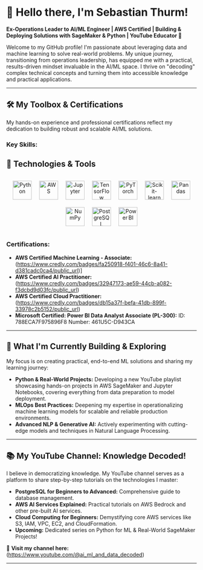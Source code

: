 # 👋 Hello there, I'm Sebastian Thurm!

**Ex-Operations Leader to AI/ML Engineer | AWS Certified | Building & Deploying Solutions with SageMaker & Python | YouTube Educator 🚀**

Welcome to my GitHub profile! I'm passionate about leveraging data and machine learning to solve real-world problems. My unique journey, transitioning from operations leadership, has equipped me with a practical, results-driven mindset invaluable in the AI/ML space. I thrive on "decoding" complex technical concepts and turning them into accessible knowledge and practical applications.

---

## 🛠️ My Toolbox & Certifications

My hands-on experience and professional certifications reflect my dedication to building robust and scalable AI/ML solutions.

### **Key Skills:**

## 🧰 Technologies & Tools

<div align="center" style="display: flex; flex-wrap: wrap; justify-content: center; gap: 20px; padding: 15px 0;">

  <img src="https://cdn.jsdelivr.net/gh/devicons/devicon/icons/python/python-original.svg" alt="Python" width="50" height="50" />

  <!-- AWS logo via Simple Icons CDN -->
  <img src="https://cdn.jsdelivr.net/npm/simple-icons@v7/icons/amazonaws.svg" alt="AWS" width="50" height="50" />

  <img src="https://cdn.jsdelivr.net/gh/devicons/devicon/icons/jupyter/jupyter-original.svg" alt="Jupyter" width="50" height="50" />
  <img src="https://cdn.jsdelivr.net/gh/devicons/devicon/icons/tensorflow/tensorflow-original.svg" alt="TensorFlow" width="50" height="50" />
  <img src="https://cdn.jsdelivr.net/gh/devicons/devicon/icons/pytorch/pytorch-original.svg" alt="PyTorch" width="50" height="50" />
  <img src="https://cdn.jsdelivr.net/gh/devicons/devicon/icons/scikitlearn/scikitlearn-original.svg" alt="Scikit-learn" width="50" height="50" />
  <img src="https://cdn.jsdelivr.net/gh/devicons/devicon/icons/pandas/pandas-original.svg" alt="Pandas" width="50" height="50" />
  <img src="https://cdn.jsdelivr.net/gh/devicons/devicon/icons/numpy/numpy-original.svg" alt="NumPy" width="50" height="50" />

  <img src="https://cdn.jsdelivr.net/gh/devicons/devicon/icons/postgresql/postgresql-original.svg" alt="PostgreSQL" width="50" height="50" />

  <!-- Power BI logo via Simple Icons CDN -->
  <img src="https://cdn.jsdelivr.net/npm/simple-icons@v7/icons/microsoftpowerbi.svg" alt="Power BI" width="50" height="50" />

</div>




### **Certifications:**

* **AWS Certified Machine Learning - Associate:** (https://www.credly.com/badges/fa250918-f401-46c6-8a41-d381cadc0ca4/public_url)]
* **AWS Certified AI Practitioner:** (https://www.credly.com/badges/32947173-ae59-44cb-a082-f3dcbd9d03fc/public_url)
* **AWS Certified Cloud Practitioner:** (https://www.credly.com/badges/db15a37f-befa-41db-899f-33978c2b5152/public_url)
* **Microsoft Certified: Power BI Data Analyst Associate (PL-300):** ID: 788ECA7F975896F8 Number: 461U5C-D943CA
---

## 🌱 What I'm Currently Building & Exploring

My focus is on creating practical, end-to-end ML solutions and sharing my learning journey:

* **Python & Real-World Projects:** Developing a new YouTube playlist showcasing hands-on projects in AWS SageMaker and Jupyter Notebooks, covering everything from data preparation to model deployment.
* **MLOps Best Practices:** Deepening my expertise in operationalizing machine learning models for scalable and reliable production environments.
* **Advanced NLP & Generative AI:** Actively experimenting with cutting-edge models and techniques in Natural Language Processing.

---

## 📚 My YouTube Channel: Knowledge Decoded!

I believe in democratizing knowledge. My YouTube channel serves as a platform to share step-by-step tutorials on the technologies I master:

* **PostgreSQL for Beginners to Advanced:** Comprehensive guide to database management.
* **AWS AI Services Explained:** Practical tutorials on AWS Bedrock and other pre-built AI services.
* **Cloud Computing for Beginners:** Demystifying core AWS services like S3, IAM, VPC, EC2, and CloudFormation.
* **Upcoming:** Dedicated series on Python for ML & Real-World SageMaker Projects!

🔗 **Visit my channel here:** (https://www.youtube.com/@ai_ml_and_data_decoded)

---
